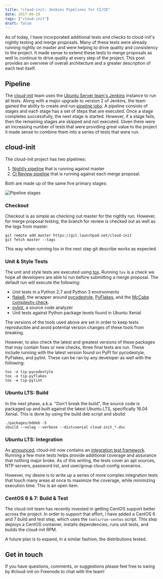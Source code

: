 ```yaml
---
title: "cloud-init: Jenkins Pipelines for CI/CD"
date: 2017-06-20
tags: ["cloud-init"]
draft: false
---
```


As of today, I have incorporated additional tests and checks to cloud-init's nightly testing and merge proposals. Many of these tests were already running nightly on master and were helping to drive quality and consistency to the project. It made sense to extend these tests to merge proposals as well to continue to drive quality at every step of the project. This post provides an overview of overall architecture and a greater description of each test itself.

## Pipeline

The [cloud-init](https://cloud-init.io/) team uses the [Ubuntu Server team's Jenkins](https://jenkins.ubuntu.com/server/view/Cloud-init/) instance to run all tests. Along with a major upgrade to version 2 of Jenkins, the team gained the ability to create and run [pipeline jobs](https://jenkins.io/doc/book/pipeline/). A pipeline consists of stages and each stage has a set of steps that are executed. Once a stage completes successfully, the next stage is started. However, if a stage fails, then the remaining stages are skipped and not executed. Given there were an increasing number of tests that were providing great value to the project it made sense to combine them into a series of tests that were run.

## cloud-init

The cloud-init project has two pipelines:

1. [Nightly pipeline](https://jenkins.ubuntu.com/server/view/Cloud-init/job/cloud-init-ci-nightly/) that is running against master
1. [CI Review pipeline](https://jenkins.ubuntu.com/server/view/Cloud-init/job/cloud-init-ci/) that is running against each merge proposal.

Both are made up of the same five primary stages:

![Pipeline stages](/img/cloud-init/pipeline.png)

### Checkout

Checkout is as simple as checking out master for the nightly run. However, for merge proposal testing, the branch for review is checked out as well as the tags from master:

```shell
git remote add master https://git.launchpad.net/cloud-init
git fetch master --tags
```

This way when running tox in the next step git describe works as expected.

### Unit & Style Tests

The unit and style tests are executed using [tox](https://tox.readthedocs.io/en/latest/). Running `tox` is a check we hope all developers are able to run before submitting a merge proposal. The default run will execute the following:

* Unit tests in a Python 2.7 and Python 3 environments
* [flake8](http://flake8.pycqa.org/en/latest/), the wrapper around [pycodestyle](https://pypi.python.org/pypi/pycodestyle), [PyFlakes](https://pypi.python.org/pypi/pyflakes), and the [McCabe complexity check](https://pypi.python.org/pypi/mccabe).
* [pylint](https://www.pylint.org/), a source code analyzer
* Unit tests against Python package levels found in Ubuntu Xenial

The versions of the tools used above are set in order to keep tests reproducible and avoid potential version changes of these tools from breaking.

However, to also check the latest and greatest versions of these packages that may contain fixes or new checks, three final tests are run. These include running with the latest version found on PyPI for pycodestyle, PyFlakes, and pylint. These can be ran by any developer as well with the following:

```shell
tox -e tip-pycodestyle
tox -e tip-pyflakes
tox -e tip-pylint
```

### Ubuntu LTS: Build

In the next phase, a.k.a. "Don't break the build", the source code is packaged up and built against the latest Ubuntu LTS, specifically 16.04 Xenial. This is done by using the build deb script and sbuild:

```shell
./packages/bddeb -S
sbuild --nolog --verbose --dist=xenial cloud-init_*.dsc
```

### Ubuntu LTS: Integration

As [announced](https://lists.launchpad.net/cloud-init/msg00058.html), cloud-init now contains an [integration test framework](https://cloudinit.readthedocs.io/en/latest/topics/tests.html). Running a few more tests helps provide additional coverage and assurance that nothing major broke. As of this writing, the tests cover an apt sources, NTP servers, password list, and user/group cloud-config scenarios.

However, my desire is to write up a series of more complex integration tests that touch many areas at once to maximize the coverage, while minimizing execution time. This is an open item.

### CentOS 6 & 7: Build & Test

The cloud-init team has recently invested in getting CentOS support better across the project. In order to support that effort, I have added a CentOS 6 and 7 build and test step, which uses the `tools/run-centos` script. This step deploys a CentOS container, installs dependencies, runs unit tests, and builds the cloud-init RPM.

A future plan is to expand, in a similar fashion, the distributions tested.

## Get in touch

If you have questions, comments, or suggestions please feel free to swing by #cloud-init on Freenode to chat with the team!
